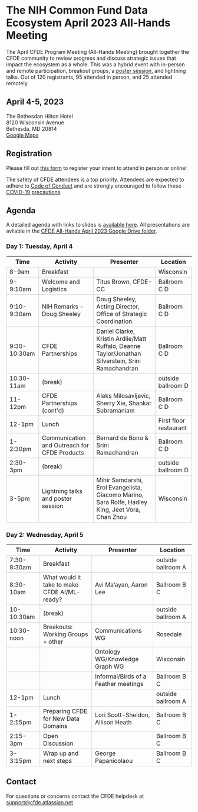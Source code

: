 # The NIH Common Fund Data Ecosystem April 2023 All-Hands Meeting

The April CFDE Program Meeting (All-Hands Meeting) brought together the CFDE community to review progress and discuss strategic issues that impact the ecosystem as a whole. This was a hybrid event with in-person and remote participation, breakout groups, a [poster session](https://nih-cfde.github.io/2023-april-all-hands-meeting/ABSTRACTS), and lightning talks. Out of 120 registrants, 95 attended in person, and 25 attended remotely. 

## April 4-5, 2023

The Bethesdan Hilton Hotel <br/>
8120 Wisconsin Avenue <br/>
Bethesda, MD 20814 <br/>
[Google Maps](https://goo.gl/maps/bYKJiKZeGnmywWCm8)


## Registration

Please fill out [this form](https://forms.gle/G7SEEcJdjZozbUUg6) to
register your intent to attend in person or online!

The safety of CFDE attendees is a top priority. Attendees are expected to adhere to [Code of Conduct](https://nih-cfde.github.io/2023-april-all-hands-meeting/CODEOFCONDUCT/) and are strongly encouraged to follow these [COVID-19 precautions](https://nih-cfde.github.io/2023-april-all-hands-meeting/COVID/).

<!--

## Booking hotel rooms

Please use [this link](https://www.hilton.com/en/book/reservation/deeplink/?ctyhocn=WASBAUP&groupCode=CF4&arrivaldate=2023-04-03&departuredate=2023-04-06&cid=OM,WW,HILTONLINK,EN,DirectLink&fromId=HILTONLINKDIRECT) to book hotel rooms at the Bethesdan for the dates of the meeting. Booking deadline: February 24th, 2023.

-->

## Agenda 

A detailed agenda with links to slides is [available here](https://docs.google.com/document/d/129ykk3SXCUBQ_To2G07Scg1hOXOYH4qd/edit). All presentations are avilable in the [CFDE All-Hands April 2023 Google Drive folder](https://drive.google.com/drive/folders/1axSoVORpgKjNnWYF_gQngGml5ZDvZRAH?usp=sharing).

### Day 1: Tuesday, April 4

<google-sheets-html-origin><style type="text/css"><!--td {border: 1px solid #cccccc;}br {mso-data-placement:same-cell;}--></style>

Time | Activity | Presenter | Location
-- | -- | -- | --
8-9am | Breakfast |   | Wisconsin
9-9:10am | Welcome and Logistics | Titus Brown, CFDE-CC | Ballroom C D
9:10-9:30am | NIH Remarks - Doug Sheeley | Doug Sheeley, Acting Director, Office of Strategic Coordination | Ballroom C D
9:30-10:30am | CFDE Partnerships | Daniel Clarke, Kristin Ardlie/Matt Ruffalo, Deanne Taylor/Jonathan Silverstein, Srini Ramachandran | Ballroom C D
10:30-11am | (break) |   | outside ballroom D
11-12pm | CFDE Partnerships (cont'd) | Aleks Milosavljevic, Sherry Xie, Shankar Subramaniam | Ballroom C D
12-1pm | Lunch |   | First floor restaurant
1-2:30pm | Communication and Outreach for CFDE Products | Bernard de Bono & Srini Ramachandran | Ballroom C D
2:30-3pm | (break) |   | outside ballroom D
3-5pm | Lightning talks and poster session | Mihir Samdarshi, Erol Evangelista, Giacomo Marino, Sara Rolfe, Hadley King, Jeet Vora, Chan Zhou | Wisconsin

### Day 2: Wednesday, April 5

<google-sheets-html-origin><style type="text/css"><!--td {border: 1px solid #cccccc;}br {mso-data-placement:same-cell;}--></style>

Time | Activity | Presenter | Location
-- | -- | -- | --
7:30-8:30am | Breakfast |   | outside ballroom A
8:30-10am | What would it take to make CFDE AI/ML-ready? | Avi Ma’ayan, Aaron Lee | Ballroom B C 
10-10:30am | (break) |   | outside ballroom A
10:30-noon | Breakouts: Working Groups + other | Communications WG | Rosedale
  |   | Ontology WG/Knowledge Graph WG | Wisconsin
  |   | Informal/Birds of a Feather meetings | Ballroom B C 
12-1pm | Lunch |   | outside ballroom A
1-2:15pm | Preparing CFDE for New Data Domains | Lori Scott-Sheldon, Allison Heath | Ballroom B C 
2:15-3pm | Open Discussion |   | Ballroom B C 
3-3:15pm | Wrap up and next steps | George Papanicolaou | Ballroom B C 


## Contact

For questions or concerns contact the CFDE helpdesk at [support@cfde.atlassian.net](mailto:support@cfde.atlassian.net)
